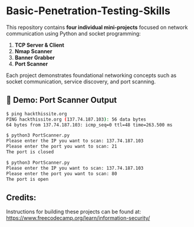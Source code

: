 # Basic-Penetration-Testing-Skills

This repository contains **four individual mini-projects** focused on network communication using Python and socket programming:

1. **TCP Server & Client**
2. **Nmap Scanner**
3. **Banner Grabber**
4. **Port Scanner**

Each project demonstrates foundational networking concepts such as socket communication, service discovery, and port scanning.


## 🧪 Demo: Port Scanner Output

```bash
$ ping hackthissite.org
PING hackthissite.org (137.74.187.103): 56 data bytes
64 bytes from 137.74.187.103: icmp_seq=0 ttl=48 time=263.500 ms

$ python3 PortScanner.py
Please enter the IP you want to scan: 137.74.187.103
Please enter the port you want to scan: 21
The port is closed

$ python3 PortScanner.py
Please enter the IP you want to scan: 137.74.187.103
Please enter the port you want to scan: 80
The port is open
```

## Credits:

Instructions for building these projects can be found at: 
https://www.freecodecamp.org/learn/information-security/